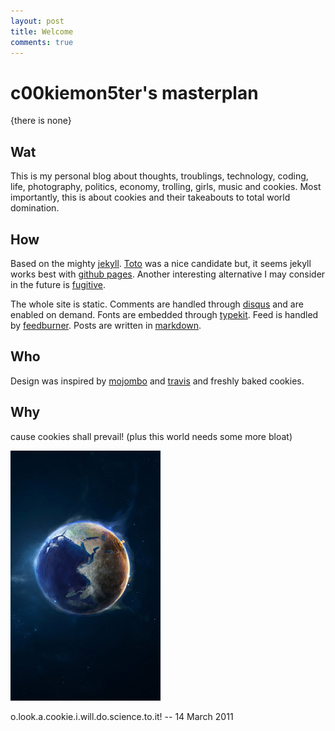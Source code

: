 ```yaml
---
layout: post
title: Welcome
comments: true
---
```


c00kiemon5ter's masterplan
==========================
{there is none}

Wat
---
This is my personal blog about thoughts, troublings, technology, coding, life, photography, politics, economy, trolling, 
girls, music and cookies. Most importantly, this is about cookies and their takeabouts to total world domination. 

How
---
Based on the mighty [jekyll][jekyll]. [Toto][toto] was a nice 
candidate but, it seems jekyll works best with [github pages][ghpages]. 
Another interesting alternative I may consider in the future is [fugitive][fugitive].

The whole site is static. Comments are handled through [disqus][disqus] and are enabled on demand. 
Fonts are embedded through [typekit][typekit]. Feed is handled by [feedburner][feed].
Posts are written in [markdown][mkdn].

Who
---
Design was inspired by [mojombo][tpw] and [travis][travis] and freshly baked cookies.

Why
---
cause cookies shall prevail! (plus this world needs some more bloat)

![cookies][cookiebomb]


<p class="meta">o.look.a.cookie.i.will.do.science.to.it! -- 14 March 2011</p>

[jekyll]: http://jekyllrb.com
[toto]: http://cloudhead.io/toto
[ghpages]: http://pages.github.com
[fugitive]: http://gitorious.org/fugitive
[disqus]: http://disqus.com
[typekit]: http://typekit.com
[feed]: http://feedburner.google.com
[mkdn]: http://github.github.com/github-flavored-markdown/
[tpw]: http://tom.preston-werner.com
[travis]: http://combinate.us
[cookiebomb]: /files/images/cookiebomb.png "cookiebomb!"
